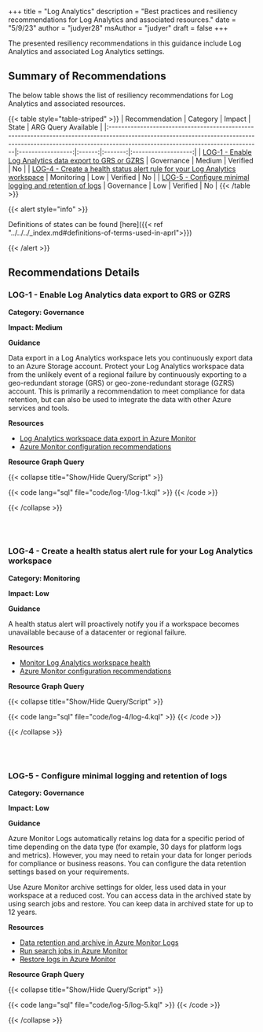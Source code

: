 +++
title = "Log Analytics"
description = "Best practices and resiliency recommendations for Log Analytics and associated resources."
date = "5/9/23"
author = "judyer28"
msAuthor = "judyer"
draft = false
+++

The presented resiliency recommendations in this guidance include Log Analytics and associated Log Analytics settings.

## Summary of Recommendations

The below table shows the list of resiliency recommendations for Log Analytics and associated resources.

{{< table style="table-striped" >}}
| Recommendation                                                                                                                                                                                              |     Category      | Impact |  State  | ARG Query Available |
|:------------------------------------------------------------------------------------------------------------------------------------------------------------------------------------------------------------|:-----------------:|:------:|:-------:|:-------------------:|
| [LOG-1 - Enable Log Analytics data export to GRS or GZRS](#log-1---enable-log-analytics-data-export-to-grs-or-gzrs)                                                                                         | Governance | Medium | Verified |         No          |
| [LOG-4 - Create a health status alert rule for your Log Analytics workspace](#log-4---create-a-health-status-alert-rule-for-your-log-analytics-workspace)                                                   |    Monitoring     |  Low   | Verified |         No          |
| [LOG-5 - Configure minimal logging and retention of logs](#log-5---configure-minimal-logging-and-retention-of-logs)                                                                                         |    Governance     |  Low   | Verified |         No          |
{{< /table >}}

{{< alert style="info" >}}

Definitions of states can be found [here]({{< ref "../../../_index.md#definitions-of-terms-used-in-aprl">}})

{{< /alert >}}

## Recommendations Details

### LOG-1 - Enable Log Analytics data export to GRS or GZRS

**Category: Governance**

**Impact: Medium**

**Guidance**

Data export in a Log Analytics workspace lets you continuously export data to an Azure Storage account.  Protect your Log Analytics workspace data from the unlikely event of a regional failure by continuously exporting to a geo-redundant storage (GRS) or geo-zone-redundant storage (GZRS) account.  This is primarily a recommendation to meet compliance for data retention, but can also be used to integrate the data with other Azure services and tools.

**Resources**

- [Log Analytics workspace data export in Azure Monitor](https://learn.microsoft.com/azure/azure-monitor/logs/logs-data-export)
- [Azure Monitor configuration recommendations](https://learn.microsoft.com/azure/azure-monitor/best-practices-logs#configuration-recommendations)

**Resource Graph Query**

{{< collapse title="Show/Hide Query/Script" >}}

{{< code lang="sql" file="code/log-1/log-1.kql" >}} {{< /code >}}

{{< /collapse >}}

<br><br>

### LOG-4 - Create a health status alert rule for your Log Analytics workspace

**Category: Monitoring**

**Impact: Low**

**Guidance**

A health status alert will proactively notify you if a workspace becomes unavailable because of a datacenter or regional failure.

**Resources**

- [Monitor Log Analytics workspace health](https://learn.microsoft.com/azure/azure-monitor/logs/log-analytics-workspace-health)
- [Azure Monitor configuration recommendations](https://learn.microsoft.com/azure/azure-monitor/best-practices-logs#configuration-recommendations)

**Resource Graph Query**

{{< collapse title="Show/Hide Query/Script" >}}

{{< code lang="sql" file="code/log-4/log-4.kql" >}} {{< /code >}}

{{< /collapse >}}

<br><br>

### LOG-5 - Configure minimal logging and retention of logs

**Category: Governance**

**Impact: Low**

**Guidance**

 Azure Monitor Logs automatically retains log data for a specific period of time depending on the data type (for example, 30 days for platform logs and metrics). However, you may need to retain your data for longer periods for compliance or business reasons. You can configure the data retention settings based on your requirements.

 Use Azure Monitor archive settings for older, less used data in your workspace at a reduced cost. You can access data in the archived state by using search jobs and restore. You can keep data in archived state for up to 12 years.

**Resources**

- [Data retention and archive in Azure Monitor Logs](https://learn.microsoft.com/en-us/azure/azure-monitor/logs/data-retention-archive?tabs=portal-1%2Cportal-2)
- [Run search jobs in Azure Monitor](https://learn.microsoft.com/en-us/azure/azure-monitor/logs/search-jobs?tabs=portal-1%2Cportal-2)
- [Restore logs in Azure Monitor](https://learn.microsoft.com/en-us/azure/azure-monitor/logs/restore?tabs=api-1)

**Resource Graph Query**

{{< collapse title="Show/Hide Query/Script" >}}

{{< code lang="sql" file="code/log-5/log-5.kql" >}} {{< /code >}}

{{< /collapse >}}

<br><br>
